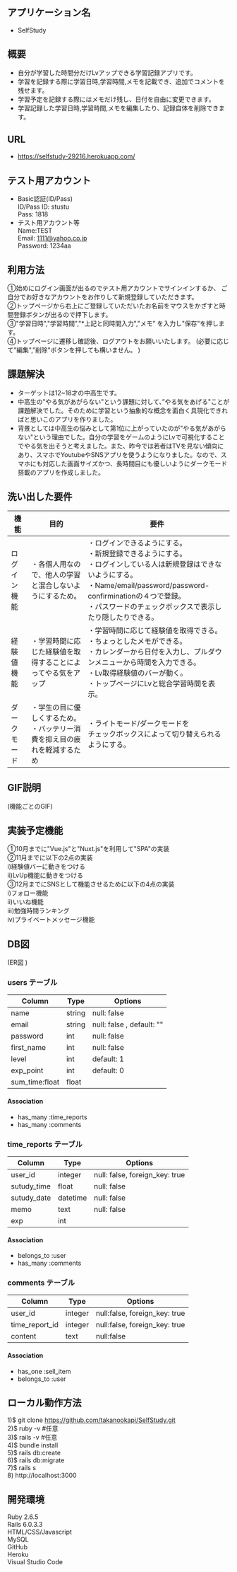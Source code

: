 アプリケーション名
----------------
- SelfStudy

概要
----------------
- 自分が学習した時間分だけLvアップできる学習記録アプリです。
- 学習を記録する際に学習日時,学習時間,メモを記載でき、追加でコメントを残せます。
- 学習予定を記録する際にはメモだけ残し、日付を自由に変更できます。
- 学習記録した学習日時,学習時間,メモを編集したり、記録自体を削除できます。

URL
----------------
- https://selfstudy-29216.herokuapp.com/

テスト用アカウント
----------------
- Basic認証(ID/Pass)</br>ID/Pass
ID: stustu</br>
Pass: 1818</br>
- テスト用アカウント等</br>
Name:TEST</br>
Email: 1111@yahoo.co.jp</br>
Password: 1234aa</br>

利用方法
----------------
①始めにログイン画面が出るのでテスト用アカウントでサインインするか、
ご自分でお好きなアカウントをお作りして新規登録していただきます。</br>
②トップページから右上にご登録していただいたお名前をマウスをかざすと時間登録ボタンが出るので押下します。</br>
③"学習日時","学習時間","*上記と同時間入力","メモ" を入力し"保存"を押します。</br>
④トップページに遷移し確認後、ログアウトをお願いいたします。
(必要に応じて"編集","削除"ボタンを押しても構いません。 )</br>

課題解決
----------------
- ターゲットは12~18才の中高生です。</br>
- 中高生の"やる気があがらない"という課題に対して、”やる気をあげる"ことが課題解決でした。そのために学習という抽象的な概念を面白く具現化できればと思いこのアプリを作りました。</br>
- 背景としては中高生の悩みとして第1位に上がっていたのが"やる気があがらない"という理由でした。自分の学習をゲームのようにLvで可視化することでやる気を出そうと考えました。また、昨今では若者はTVを見ない傾向にあり、スマホでYoutubeやSNSアプリを使うようになりました。なので、スマホにも対応した画面サイズかつ、長時間目にも優しいようにダークモード搭載のアプリを作成しました。</br>

洗い出した要件
----------------
| 機能         | 目的                                                                         | 要件                                                                                                                                                                                                                                              | 
| ------------ | ---------------------------------------------------------------------------- | ------------------------------------------------------------------------------------------------------------------------------------------------------------------------------------------------------------------------------------------------- | 
| ログイン機能 | ・各個人用なので、他人の学習と混合しないようにするため。                     | ・ログインできるようにする。<br>・新規登録できるようにする。<br>・ログインしている人は新規登録はできないようにする。<br>・Name/email/password/password-confirminationの４つで登録。<br>・パスワードのチェックボックスで表示したり隠したりできる。 | 
| 経験値機能   | ・学習時間に応じた経験値を取得することによってやる気をアップ                 | ・学習時間に応じて経験値を取得できる。<br>・ちょっとしたメモができる。<br>・カレンダーから日付を入力し、プルダウンメニューから時間を入力できる。<br>・Lv取得経験値のバーが動く。<br>・トップページにLvと総合学習時間を表示。                      | 
| ダークモード | ・学生の目に優しくするため。<br>・バッテリー消費を抑え目の疲れを軽減するため | ・ライトモード/ダークモードを<br>チェックボックスによって切り替えられるようにする。                                                                                                                                                               | 

GIF説明
----------------
(機能ごとのGIF)

実装予定機能
----------------
①10月までに"Vue.js"と"Nuxt.js"を利用して"SPA"の実装</br>
②11月までに以下の2点の実装</br>
  i)経験値バーに動きをつける</br>
  ii)LvUp機能に動きをつける</br>
③12月までにSNSとして機能させるために以下の4点の実装</br>
  i)フォロー機能</br>
  ii)いいね機能</br>
  iii)勉強時間ランキング</br>
  iv)プライベートメッセージ機能</br>

DB図
----------------
(ER図<Github> )
### users テーブル
| Column          | Type     | Options                        |
| --------------  | -------  | ------------------------------ |
| name            | string   | null: false                    |
| email           | string   | null: false , default: ""      |
| password        | int      | null: false                    |
| first_name      | int      | null: false                    |
| level           | int      | default: 1                     |
| exp_point       | int      | default: 0                     |
| sum_time:float  | float    |                                |

#### Association
- has_many :time_reports
- has_many :comments


### time_reports テーブル
| Column            | Type    | Options                       |
| ----------------- | ------- | ----------------------------- |
| user_id           | integer | null: false, foreign_key: true| 
| sutudy_time       | float   | null: false                   |
| sutudy_date       | datetime| null: false                   |
| memo              | text    | null: false                   |
| exp               | int     |                               |

#### Association
- belongs_to :user
- has_many :comments


### comments テーブル
| Column         | Type       | Options                        |
| -------------- | ---------- | ------------------------------ |
| user_id        | integer    | null:false, foreign_key: true  |
| time_report_id | integer    | null:false, foreign_key: true  |
| content        | text       | null:false                     |

#### Association
- has_one    :sell_item
- belongs_to :user


ローカル動作方法
----------------
1)$ git clone https://github.com/takanookapi/SelfStudy.git</br>
2)$ ruby -v #任意</br>
3)$ rails -v #任意</br>
4)$ bundle install</br>
5)$ rails db:create</br>
6)$ rails db:migrate</br>
7)$ rails s</br>
8)  http://localhost:3000</br>

開発環境
----------------
Ruby 2.6.5</br>
Rails 6.0.3.3</br>
HTML/CSS/Javascript</br>
MySQL</br>
GitHub</br>
Heroku</br>
Visual Studio Code</br>